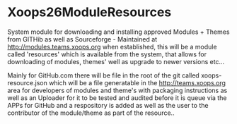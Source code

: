 # Xoops26ModuleResources
System module for downloading and installing approved Modules + Themes from GITHib as well as Sourceforge - Maintained at http://modules.teams.xoops.org when established, this will be a module called 'resources' which is available from the system, that allows for downloading of modules, themes' well as upgrade to newer versions etc...

Mainly for GitHub.com there will be file in the root of the git called xoops-resource.json which will be a file generatable in the http://teams.xoops.org area for developers of modules and theme's with packaging instructions as well as an Uploader for it to be tested and audited before it is queue via the APPs for GitHub and a respository is added as well as the user to the contributor of the module/theme as part of the resource..
